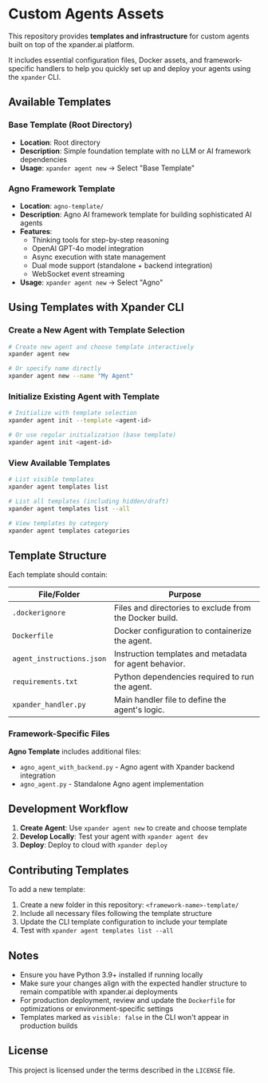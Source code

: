 # Custom Agents Assets

This repository provides **templates and infrastructure** for custom agents built on top of the xpander.ai platform.

It includes essential configuration files, Docker assets, and framework-specific handlers to help you quickly set up and deploy your agents using the `xpander` CLI.

## Available Templates

### Base Template (Root Directory)
- **Location**: Root directory 
- **Description**: Simple foundation template with no LLM or AI framework dependencies
- **Usage**: `xpander agent new` → Select "Base Template"

### Agno Framework Template
- **Location**: `agno-template/`
- **Description**: Agno AI framework template for building sophisticated AI agents
- **Features**:
  - Thinking tools for step-by-step reasoning
  - OpenAI GPT-4o model integration
  - Async execution with state management
  - Dual mode support (standalone + backend integration)
  - WebSocket event streaming
- **Usage**: `xpander agent new` → Select "Agno"

## Using Templates with Xpander CLI

### Create a New Agent with Template Selection
```bash
# Create new agent and choose template interactively
xpander agent new

# Or specify name directly
xpander agent new --name "My Agent"
```

### Initialize Existing Agent with Template
```bash
# Initialize with template selection
xpander agent init --template <agent-id>

# Or use regular initialization (base template)
xpander agent init <agent-id>
```

### View Available Templates
```bash
# List visible templates
xpander agent templates list

# List all templates (including hidden/draft)
xpander agent templates list --all

# View templates by category
xpander agent templates categories
```

## Template Structure

Each template should contain:

| File/Folder        | Purpose                                                    |
| ------------------ | ----------------------------------------------------------- |
| `.dockerignore`     | Files and directories to exclude from the Docker build.     |
| `Dockerfile`        | Docker configuration to containerize the agent.             |
| `agent_instructions.json` | Instruction templates and metadata for agent behavior. |
| `requirements.txt`  | Python dependencies required to run the agent.              |
| `xpander_handler.py` | Main handler file to define the agent's logic.              |

### Framework-Specific Files

**Agno Template** includes additional files:
- `agno_agent_with_backend.py` - Agno agent with Xpander backend integration
- `agno_agent.py` - Standalone Agno agent implementation

## Development Workflow

1. **Create Agent**: Use `xpander agent new` to create and choose template
2. **Develop Locally**: Test your agent with `xpander agent dev`
3. **Deploy**: Deploy to cloud with `xpander deploy`

## Contributing Templates

To add a new template:

1. Create a new folder in this repository: `<framework-name>-template/`
2. Include all necessary files following the template structure
3. Update the CLI template configuration to include your template
4. Test with `xpander agent templates list --all`

## Notes

- Ensure you have Python 3.9+ installed if running locally
- Make sure your changes align with the expected handler structure to remain compatible with xpander.ai deployments
- For production deployment, review and update the `Dockerfile` for optimizations or environment-specific settings
- Templates marked as `visible: false` in the CLI won't appear in production builds

## License

This project is licensed under the terms described in the `LICENSE` file.